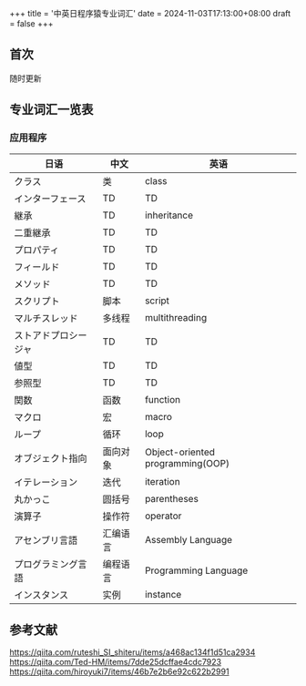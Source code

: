 +++
title = '中英日程序猿专业词汇'
date = 2024-11-03T17:13:00+08:00
draft = false
+++

## 首次
随时更新

## 专业词汇一览表

### 应用程序

|  日语  |  中文  |  英语  |
| ---- | ---- | ---- |
|  クラス  |  类  |  class  |
|  インターフェース  |  TD  |  TD  |
|  継承  |  TD  |  inheritance  |
|  二重継承  |  TD  |  TD  |
|  プロパティ  |  TD  |  TD  |
|  フィールド  |  TD  |  TD  |
|  メソッド  |  TD  |  TD  |
|  スクリプト  |  脚本  |  script  |
|  マルチスレッド  |  多线程  |  multithreading  |
|  ストアドプロシージャ  |  TD  |  TD  |
|  値型  |  TD  |  TD  |
|  参照型  |  TD  |  TD  |
|  関数  |  函数  |  function  |
|  マクロ  |  宏  |  macro  |
|  ループ  |  循环  |  loop  |
|  オブジェクト指向  |  面向对象  |  Object-oriented programming(OOP)  |
|  イテレーション  |  迭代  |  iteration  |
|  丸かっこ  |  圆括号  |  parentheses   |
|  演算子  |  操作符  |  operator   |
|  アセンブリ言語  |  汇编语言  |  Assembly Language    |
|  プログラミング言語  |  编程语言  |  Programming Language    |
|  インスタンス  |  实例  |  instance    |






## 参考文献

https://qiita.com/ruteshi_SI_shiteru/items/a468ac134f1d51ca2934
https://qiita.com/Ted-HM/items/7dde25dcffae4cdc7923
https://qiita.com/hiroyuki7/items/46b7e2b6e92c622b2991